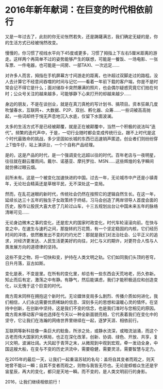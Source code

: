 # 2016年新年献词：在巨变的时代相依前行

又是一年过去了，此刻的你无论怅然若失，还是踌躇满志，我们确定无疑的是，你的生活方式已经被悄然改变。

慢慢的，你习惯了视线水平向下45度或更多，习惯了拇指上下左右5厘米距离的游走。这样两个再简单不过的姿势能够产生的联想，可能是一餐饭、一场电影、一张车票、一件电器，也可能是一间房、一部TAXI、一次远足……

对许多人而言，拇指在手机屏幕方寸间游走的距离，也许超过双脚走过的路程。没人去计算它不经意间吞噬的时间与记忆——看着一年前下载的客户端，你是不是时常会记不得它是什么；面对储存卡突然爆满的照片，也会偶尔疑惑究竟它们拍在何时；公众号关注的越来越多，可能够静下心来打开的却越来越少……

身边的朋友，不是在谈创业，就是在真刀真枪的写计划书、搞项目。资本狂飙几度吹皱春水，互联网+、大数据、P2P、双创、孵化器、众筹……一些词被高高抛起，一些词却终于悄无声息地沉入水底，仅留下水面波澜。

太多的生活方式不是已经被颠覆，就是正在被颠覆中，当然一个积极的说法叫“迭代”。频繁的迭代声中，于是，一切行业随时都会变成传统行业。跟不上时代是这个时代最致命的挑战，多少坚固如长城的东西已迅速销声匿迹。创业者们则纷纷穿上T恤牛仔，站上演讲台，一个个自称产品经理。

是的，这是产品的时代，是一个强调变化远超以往的时代。百年老店与一夜明星，往往就在翻云覆雨间。戴尔、诺基亚、摩托罗拉、MSN……这些辉煌的名字瞬间就仿佛过眼云烟。

前所未有。这是一个被变化加速快进的中国。过去一年，无论城市中产还是小镇青年，无论社会精英还是草根平民，无不深处这一变局。

然而，在乱花迷眼的新时代，传统社会仍然在按照它的逻辑自然生长。在这一年，延续长达三十五年的独生子女政策终于终结，习马会创造了两岸领导人首度会面的历史，股市让股民大喜大悲了几轮过山车，十三五规划出台让中国未来五年的脉络清晰可见……

无论身边微末之事的变化，还是宏大的国家时政变化，时代车轮滚滚向前。在快与变之中，在速生与速朽之间，那旋转的万花筒，有一个坚定稳固的内核，它们经历时间的淬炼，依然散发出不变的灼灼光芒：那就是我们对法治社会、公平正义的追求，对经济更发达、人民生活更美好的向往，对仁与义的期许，对更符合人性与人类发展方向的道德律的坚持。

这些不变之物，将一切快和变，护持在人类文明之轨。它们如同我们头顶的苍穹，日升月落，亘古如斯。

变化是表，不变是里。在所有的变化里，却总有一些东西会天荒地老，历久弥新。知止而后有定，激荡之中有静。有静气，然后能谋虑，我们才能积极适应和创造变化，以无愧于这个巨变的时代。

南方周末同样在拥抱这个新时代。无论媒体变局多么剧烈、传播介质如何进化，我们相信，人们永远需要优质稀缺的信息、深刻多元的思想和温暖心灵的情怀。在坚持中创新，在创新中坚持，这是我们不变的信念，也是我们准时与您相见的原因。南方周末移动客户端也选择在今天以一种全新面貌亮相，它代表着我们在变化中的坚守，它让我们在浩瀚的网络世界里继续在一起，逐梦天涯、相依前行。

互联网等新科技像一条巨大的鲶鱼，所涉之处，或静水流深，或暗流汹涌，而这个古老而伟大国家的大棋局，也正在深化改革，创新、协调、绿色、开放、共享，复兴文明，波澜壮阔。大风起于青萍之末，从微观到中观到宏观，牵一发动全身，中国这艘大船，在变与不变的历史洪流中，需要稳健，需要灵活，需要智慧与定力。

在2015年的最后一天，让我们一起重温苏轼的名句：盖将自其变者而观之，则天地曾不能以一瞬；自其不变者而观之，则物与我皆无尽也。无论是蜉蝣众生还是宇宙星辰，再大的变化，都只是天地一瞬。而不变的，是人类文明前行的身影。

2016，让我们继续相依前行！